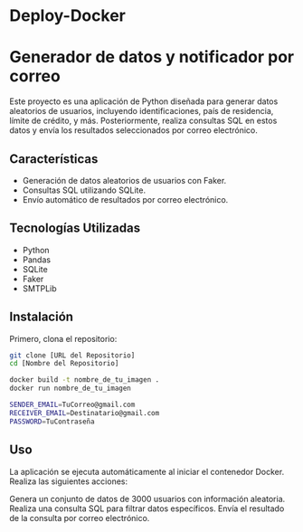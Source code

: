 # Deploy-Docker

# Generador de datos y notificador por correo

Este proyecto es una aplicación de Python diseñada para generar datos aleatorios de usuarios, incluyendo identificaciones, país de residencia, límite de crédito, y más. Posteriormente, realiza consultas SQL en estos datos y envía los resultados seleccionados por correo electrónico.

## Características

- Generación de datos aleatorios de usuarios con Faker.
- Consultas SQL utilizando SQLite.
- Envío automático de resultados por correo electrónico.

## Tecnologías Utilizadas

- Python
- Pandas
- SQLite
- Faker
- SMTPLib

## Instalación

Primero, clona el repositorio:

```bash
git clone [URL del Repositorio]
cd [Nombre del Repositorio]

docker build -t nombre_de_tu_imagen .
docker run nombre_de_tu_imagen

SENDER_EMAIL=TuCorreo@gmail.com
RECEIVER_EMAIL=Destinatario@gmail.com
PASSWORD=TuContraseña
```

## Uso
La aplicación se ejecuta automáticamente al iniciar el contenedor Docker. Realiza las siguientes acciones:

Genera un conjunto de datos de 3000 usuarios con información aleatoria.
Realiza una consulta SQL para filtrar datos específicos.
Envía el resultado de la consulta por correo electrónico.
